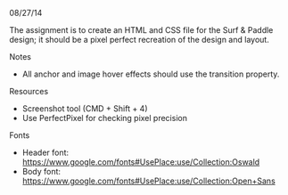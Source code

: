 08/27/14

The assignment is to create an HTML and CSS file for the Surf & Paddle design; it should be a pixel perfect recreation of the design and layout.

Notes

  * All anchor and image hover effects should use the transition property.

Resources

  * Screenshot tool (CMD + Shift + 4)
  * Use PerfectPixel for checking pixel precision

Fonts

  * Header font: https://www.google.com/fonts#UsePlace:use/Collection:Oswald
  * Body font: https://www.google.com/fonts#UsePlace:use/Collection:Open+Sans
